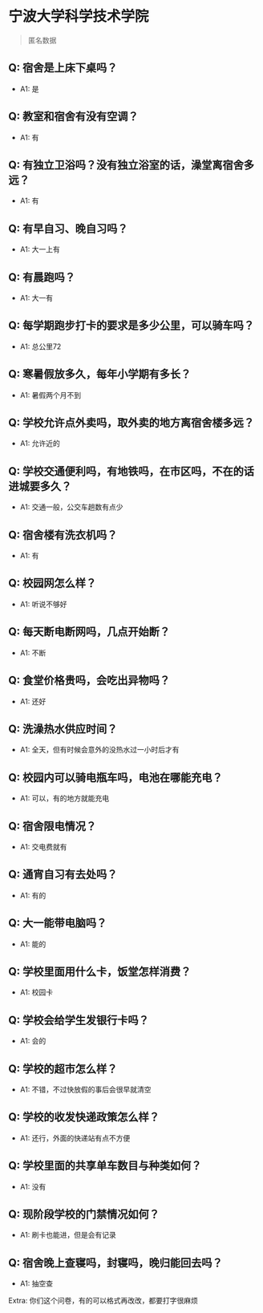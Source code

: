 # 宁波大学科学技术学院

> 匿名数据

## Q: 宿舍是上床下桌吗？

- A1: 是

## Q: 教室和宿舍有没有空调？

- A1: 有

## Q: 有独立卫浴吗？没有独立浴室的话，澡堂离宿舍多远？

- A1: 有

## Q: 有早自习、晚自习吗？

- A1: 大一上有

## Q: 有晨跑吗？

- A1: 大一有

## Q: 每学期跑步打卡的要求是多少公里，可以骑车吗？

- A1: 总公里72

## Q: 寒暑假放多久，每年小学期有多长？

- A1: 暑假两个月不到

## Q: 学校允许点外卖吗，取外卖的地方离宿舍楼多远？

- A1: 允许近的

## Q: 学校交通便利吗，有地铁吗，在市区吗，不在的话进城要多久？

- A1: 交通一般，公交车趟数有点少

## Q: 宿舍楼有洗衣机吗？

- A1: 有

## Q: 校园网怎么样？

- A1: 听说不够好

## Q: 每天断电断网吗，几点开始断？

- A1: 不断

## Q: 食堂价格贵吗，会吃出异物吗？

- A1: 还好

## Q: 洗澡热水供应时间？

- A1: 全天，但有时候会意外的没热水过一小时后才有

## Q: 校园内可以骑电瓶车吗，电池在哪能充电？

- A1: 可以，有的地方就能充电

## Q: 宿舍限电情况？

- A1: 交电费就有

## Q: 通宵自习有去处吗？

- A1: 有的

## Q: 大一能带电脑吗？

- A1: 能的

## Q: 学校里面用什么卡，饭堂怎样消费？

- A1: 校园卡

## Q: 学校会给学生发银行卡吗？

- A1: 会的

## Q: 学校的超市怎么样？

- A1: 不错，不过快放假的事后会很早就清空

## Q: 学校的收发快递政策怎么样？

- A1: 还行，外面的快递站有点不方便

## Q: 学校里面的共享单车数目与种类如何？

- A1: 没有

## Q: 现阶段学校的门禁情况如何？

- A1: 刷卡也能进，但是会有记录

## Q: 宿舍晚上查寝吗，封寝吗，晚归能回去吗？

- A1: 抽空查

Extra: 你们这个问卷，有的可以格式再改改，都要打字很麻烦